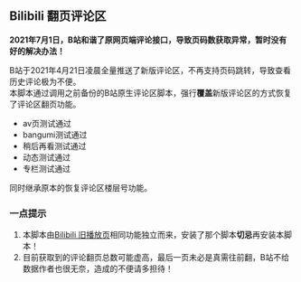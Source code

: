 ## Bilibili 翻页评论区  

**2021年7月1日，B站和谐了原网页端评论接口，导致页码数获取异常，暂时没有好的解决办法！**  

B站于2021年4月21日凌晨全量推送了新版评论区，不再支持页码跳转，导致查看历史评论极为不便。  
本脚本通过调用之前备份的B站原生评论区脚本，强行**覆盖**新版评论区的方式恢复了评论区翻页功能。
   - av页测试通过
   - bangumi测试通过
   - 稍后再看测试通过
   - 动态测试通过
   - 专栏测试通过
  
同时继承原本的恢复评论区楼层号功能。

### 一点提示
1. 本脚本由[Bilibili 旧播放页](https://greasyfork.org/scripts/394296)相同功能独立而来，安装了那个脚本**切忌**再安装本脚本！
2. 目前获取到的评论翻页总数可能虚高，最后一页未必是真需往前翻，B站不给数据作者也很无奈，造成的不便请多担待！